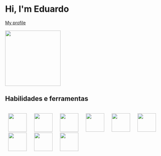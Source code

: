 # Hi, I'm Eduardo

<div>
  <div>
    <a href="https://github.com/edbalzan">My profile</a>
  </div>
  <br />
  <img height="180em" src="https://github-readme-stats.vercel.app/api?username=edubalzan&show_icons=true&theme=react&include_all_commits=true&count_private=true" />
  
 ## Habilidades e ferramentas
  <div style="display: inline_block">
    <br />
    <img style="margin: 0 10px" width=60 height=60 src="https://cdn.jsdelivr.net/gh/devicons/devicon/icons/html5/html5-plain-wordmark.svg" />
    <img style="margin: 0 10px" width=60 height=60 src="https://cdn.jsdelivr.net/gh/devicons/devicon/icons/css3/css3-original-wordmark.svg" />
    <img style="margin: 0 10px" width=60 height=60 src="https://cdn.jsdelivr.net/gh/devicons/devicon/icons/javascript/javascript-original.svg" />
    <img style="margin: 0 10px" width=60 height=60 src="https://cdn.jsdelivr.net/gh/devicons/devicon/icons/git/git-original.svg" />
    <img style="margin: 0 10px" width=60 height=60 src="https://cdn.jsdelivr.net/gh/devicons/devicon/icons/react/react-original.svg" />
    <img style="margin: 0 10px" width=60 height=60 src="https://cdn.jsdelivr.net/gh/devicons/devicon/icons/java/java-original-wordmark.svg" />
    <img style="margin: 0 10px" width=60 height=60 src="https://cdn.jsdelivr.net/gh/devicons/devicon/icons/firebase/firebase-plain-wordmark.svg" />
    <img style="margin: 0 10px" width=60 height=60 src="https://cdn.jsdelivr.net/gh/devicons/devicon/icons/typescript/typescript-original.svg" />
    <img style="margin: 0 10px" width=60 height=60 src="https://cdn.jsdelivr.net/gh/devicons/devicon/icons/vscode/vscode-original.svg" />
  </div>
</div>  
